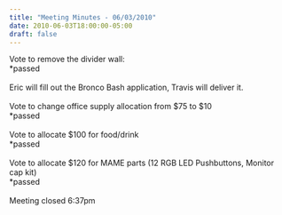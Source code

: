 ```yaml
---
title: "Meeting Minutes - 06/03/2010"
date: 2010-06-03T18:00:00-05:00
draft: false
---
```


Vote to remove the divider wall:<br />
*passed<br />
<br />
Eric will fill out the Bronco Bash application, Travis will deliver it.<br />
<br />
Vote to change office supply allocation from $75 to $10 <br />
*passed<br />
<br />
Vote to allocate $100 for food/drink<br />
*passed<br />
<br/>
Vote to allocate $120 for MAME parts (12 RGB LED Pushbuttons, Monitor cap kit)<br />
*passed<br />
<br />
Meeting closed 6:37pm<br />
<br />
